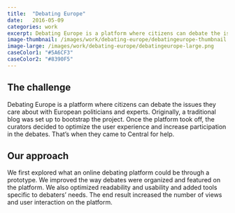```yaml
---
title:  "Debating Europe"
date:   2016-05-09
categories: work
excerpt: Debating Europe is a platform where citizens can debate the issues they care about with European politicians and experts…
image-thumbnail: /images/work/debating-europe/debatingeurope-thumbnail.jpg
image-large: /images/work/debating-europe/debatingeurope-large.png
caseColor1: "#5A6CF3"
caseColor2: "#8390F5"
---
```


## The challenge

Debating Europe is a platform where citizens can debate the issues they care about with European politicians and experts. Originally, a traditional blog was set up to bootstrap the project. Once the platform took off, the curators decided to optimize the user experience and increase participation in the  debates. That’s when they came to Central for help.

## Our approach

We first explored what an online debating platform could be through a prototype. We improved the way debates were organized and featured on the platform. We also optimized readability and usability and added tools specific to debaters’ needs. The end result increased the number of views and user interaction on the platform.
